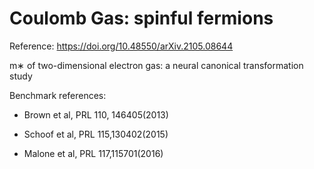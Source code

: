 # Coulomb Gas: spinful fermions

Reference: [https://doi.org/10.48550/arXiv.2105.08644 ](https://arxiv.org/abs/2201.03156)

m∗ of two-dimensional electron gas: a neural canonical transformation study


Benchmark references: 

- Brown et al, PRL 110, 146405(2013)

- Schoof et al, PRL 115,130402(2015)

- Malone et al, PRL 117,115701(2016)

